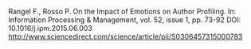 Rangel F., Rosso P. On the Impact of Emotions on Author Profiling. In: Information Processing & Management, vol. 52, issue 1, pp. 73-92 DOI: 10.1016/j.ipm.2015.06.003 http://www.sciencedirect.com/science/article/pii/S0306457315000783
